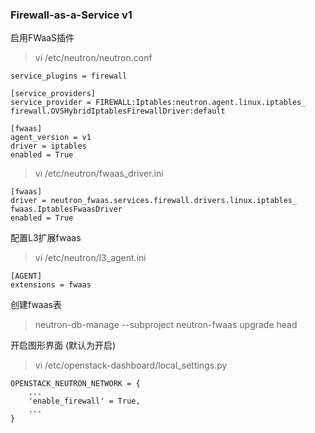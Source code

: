 ### Firewall-as-a-Service v1


启用FWaaS插件

> vi /etc/neutron/neutron.conf
```
service_plugins = firewall

[service_providers]
service_provider = FIREWALL:Iptables:neutron.agent.linux.iptables_
firewall.OVSHybridIptablesFirewallDriver:default

[fwaas]
agent_version = v1
driver = iptables
enabled = True
```

> vi /etc/neutron/fwaas_driver.ini
```
[fwaas]
driver = neutron_fwaas.services.firewall.drivers.linux.iptables_
fwaas.IptablesFwaasDriver
enabled = True
```

配置L3扩展fwaas

> vi /etc/neutron/l3_agent.ini
```
[AGENT]
extensions = fwaas
```

创建fwaas表

> neutron-db-manage --subproject neutron-fwaas upgrade head


开启图形界面 (默认为开启)

> vi /etc/openstack-dashboard/local_settings.py
```
OPENSTACK_NEUTRON_NETWORK = {
    ...
    'enable_firewall' = True,
    ...
}
```
